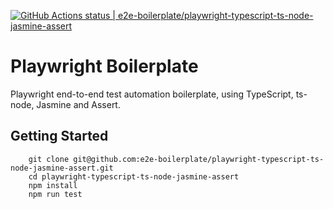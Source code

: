 [![GitHub Actions status | e2e-boilerplate/playwright-typescript-ts-node-jasmine-assert](https://github.com/e2e-boilerplate/playwright-typescript-ts-node-jasmine-assert/workflows/playwright-typescript-ts-node-jasmine-assert/badge.svg)](https://github.com/e2e-boilerplate/playwright-typescript-ts-node-jasmine-assert/actions?workflow=playwright-typescript-ts-node-jasmine-assert)

# Playwright Boilerplate

Playwright end-to-end test automation boilerplate, using TypeScript, ts-node, Jasmine and Assert.

## Getting Started

    	git clone git@github.com:e2e-boilerplate/playwright-typescript-ts-node-jasmine-assert.git
    	cd playwright-typescript-ts-node-jasmine-assert
    	npm install
    	npm run test
